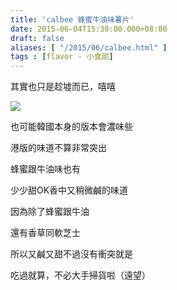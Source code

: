 ```yaml
---
title: 'calbee 蜂蜜牛油味薯片'
date: 2015-06-04T15:30:00.000+08:00
draft: false
aliases: [ "/2015/06/calbee.html" ]
tags : [flavor - 小食部]
---
```


其實也只是趁墟而已，嘻嘻

[![](https://farm9.staticflickr.com/8803/18234224410_e789aa4229_z.jpg)](https://farm9.staticflickr.com/8803/18234224410_e789aa4229_z.jpg)

也可能韓國本身的版本會濃味些

港版的味道不算非常突出

蜂蜜跟牛油味也有

少少甜OK香中又稍微鹹的味道

因為除了蜂蜜跟牛油

還有香草同軟芝士

所以又鹹又甜不過沒有衝突就是

  

吃過就算，不必大手掃貨啦（遠望）
